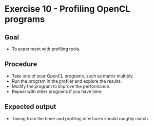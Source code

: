 Exercise 10 - Profiling OpenCL programs
=======================================

Goal
----
* To experiment with profiling tools.

Procedure
---------
* Take one of your OpenCL programs, such as matrix multiply.
* Run the program in the profiler and explore the results.
* Modify the program to improve the performance.
* Repeat with other programs if you have time.

Expected output
---------------
* Timing from the timer and profiling interfaces should roughly match.
